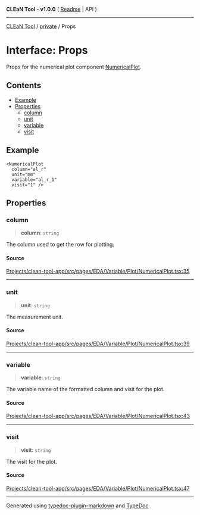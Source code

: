 **CLEaN Tool - v1.0.0** ( [Readme](../../README.md) \| API )

***

[CLEaN Tool](../../exports.md) / [private](../README.md) / Props

# Interface: Props

Props for the numerical plot component [NumericalPlot](../../functions/NumericalPlot.md).

## Contents

- [Example](Props.md#example)
- [Properties](Props.md#properties)
  - [column](Props.md#column)
  - [unit](Props.md#unit)
  - [variable](Props.md#variable)
  - [visit](Props.md#visit)

## Example

```tsx
<NumericalPlot
  column="al_r"
  unit="mm"
  variable="al_r_1"
  visit="1" />
```

## Properties

### column

> **column**: `string`

The column used to get the row for plotting.

#### Source

[Projects/clean-tool-app/src/pages/EDA/Variable/Plot/NumericalPlot.tsx:35](https://github.com/yuckyh/clean-tool-app/)

***

### unit

> **unit**: `string`

The measurement unit.

#### Source

[Projects/clean-tool-app/src/pages/EDA/Variable/Plot/NumericalPlot.tsx:39](https://github.com/yuckyh/clean-tool-app/)

***

### variable

> **variable**: `string`

The variable name of the formatted column and visit for the plot.

#### Source

[Projects/clean-tool-app/src/pages/EDA/Variable/Plot/NumericalPlot.tsx:43](https://github.com/yuckyh/clean-tool-app/)

***

### visit

> **visit**: `string`

The visit for the plot.

#### Source

[Projects/clean-tool-app/src/pages/EDA/Variable/Plot/NumericalPlot.tsx:47](https://github.com/yuckyh/clean-tool-app/)

***

Generated using [typedoc-plugin-markdown](https://www.npmjs.com/package/typedoc-plugin-markdown) and [TypeDoc](https://typedoc.org/)
